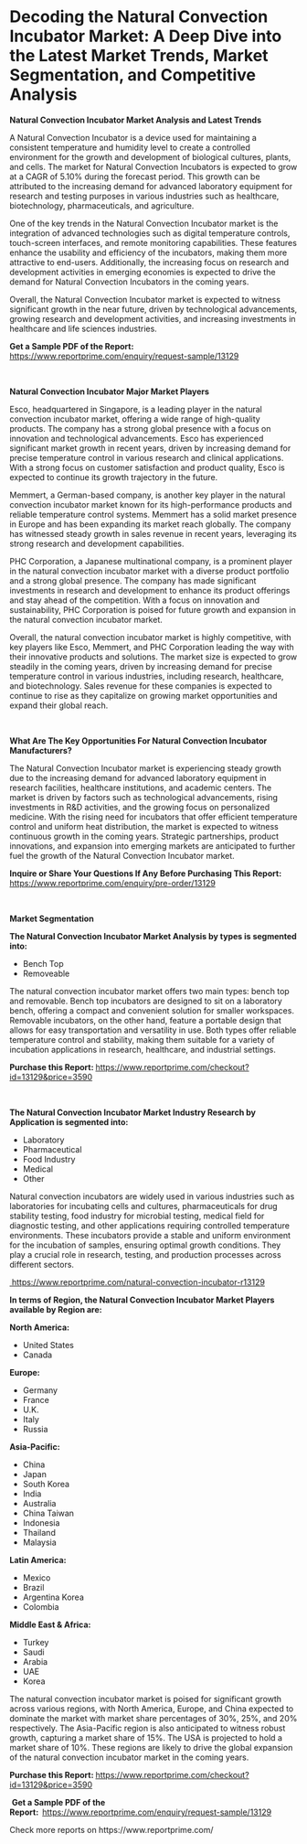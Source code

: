 <p><h1>Decoding the Natural Convection Incubator Market: A Deep Dive into the Latest Market Trends, Market Segmentation, and Competitive Analysis</h1></p><p><strong>Natural Convection Incubator Market Analysis and Latest Trends</strong></p>
<p><p>A Natural Convection Incubator is a device used for maintaining a consistent temperature and humidity level to create a controlled environment for the growth and development of biological cultures, plants, and cells. The market for Natural Convection Incubators is expected to grow at a CAGR of 5.10% during the forecast period. This growth can be attributed to the increasing demand for advanced laboratory equipment for research and testing purposes in various industries such as healthcare, biotechnology, pharmaceuticals, and agriculture.</p><p>One of the key trends in the Natural Convection Incubator market is the integration of advanced technologies such as digital temperature controls, touch-screen interfaces, and remote monitoring capabilities. These features enhance the usability and efficiency of the incubators, making them more attractive to end-users. Additionally, the increasing focus on research and development activities in emerging economies is expected to drive the demand for Natural Convection Incubators in the coming years.</p><p>Overall, the Natural Convection Incubator market is expected to witness significant growth in the near future, driven by technological advancements, growing research and development activities, and increasing investments in healthcare and life sciences industries.</p></p>
<p><strong>Get a Sample PDF of the Report:&nbsp;</strong> <a href="https://www.reportprime.com/enquiry/request-sample/13129">https://www.reportprime.com/enquiry/request-sample/13129</a></p>
<p>&nbsp;</p>
<p><strong>Natural Convection Incubator Major Market Players</strong></p>
<p><p>Esco, headquartered in Singapore, is a leading player in the natural convection incubator market, offering a wide range of high-quality products. The company has a strong global presence with a focus on innovation and technological advancements. Esco has experienced significant market growth in recent years, driven by increasing demand for precise temperature control in various research and clinical applications. With a strong focus on customer satisfaction and product quality, Esco is expected to continue its growth trajectory in the future.</p><p>Memmert, a German-based company, is another key player in the natural convection incubator market known for its high-performance products and reliable temperature control systems. Memmert has a solid market presence in Europe and has been expanding its market reach globally. The company has witnessed steady growth in sales revenue in recent years, leveraging its strong research and development capabilities.</p><p>PHC Corporation, a Japanese multinational company, is a prominent player in the natural convection incubator market with a diverse product portfolio and a strong global presence. The company has made significant investments in research and development to enhance its product offerings and stay ahead of the competition. With a focus on innovation and sustainability, PHC Corporation is poised for future growth and expansion in the natural convection incubator market.</p><p>Overall, the natural convection incubator market is highly competitive, with key players like Esco, Memmert, and PHC Corporation leading the way with their innovative products and solutions. The market size is expected to grow steadily in the coming years, driven by increasing demand for precise temperature control in various industries, including research, healthcare, and biotechnology. Sales revenue for these companies is expected to continue to rise as they capitalize on growing market opportunities and expand their global reach.</p></p>
<p>&nbsp;</p>
<p><strong>What Are The Key Opportunities For Natural Convection Incubator Manufacturers?</strong></p>
<p><p>The Natural Convection Incubator market is experiencing steady growth due to the increasing demand for advanced laboratory equipment in research facilities, healthcare institutions, and academic centers. The market is driven by factors such as technological advancements, rising investments in R&D activities, and the growing focus on personalized medicine. With the rising need for incubators that offer efficient temperature control and uniform heat distribution, the market is expected to witness continuous growth in the coming years. Strategic partnerships, product innovations, and expansion into emerging markets are anticipated to further fuel the growth of the Natural Convection Incubator market.</p></p>
<p><strong>Inquire or Share Your Questions If Any Before Purchasing This Report:</strong> <a href="https://www.reportprime.com/enquiry/pre-order/13129">https://www.reportprime.com/enquiry/pre-order/13129</a></p>
<p>&nbsp;</p>
<p><strong>Market Segmentation</strong></p>
<p><strong>The Natural Convection Incubator Market Analysis by types is segmented into:</strong></p>
<p><ul><li>Bench Top</li><li>Removeable</li></ul></p>
<p><p>The natural convection incubator market offers two main types: bench top and removable. Bench top incubators are designed to sit on a laboratory bench, offering a compact and convenient solution for smaller workspaces. Removable incubators, on the other hand, feature a portable design that allows for easy transportation and versatility in use. Both types offer reliable temperature control and stability, making them suitable for a variety of incubation applications in research, healthcare, and industrial settings.</p></p>
<p><strong>Purchase this Report:&nbsp;</strong><a href="https://www.reportprime.com/checkout?id=13129&price=3590">https://www.reportprime.com/checkout?id=13129&price=3590</a></p>
<p>&nbsp;</p>
<p><strong>The Natural Convection Incubator Market Industry Research by Application is segmented into:</strong></p>
<p><ul><li>Laboratory</li><li>Pharmaceutical</li><li>Food Industry</li><li>Medical</li><li>Other</li></ul></p>
<p><p>Natural convection incubators are widely used in various industries such as laboratories for incubating cells and cultures, pharmaceuticals for drug stability testing, food industry for microbial testing, medical field for diagnostic testing, and other applications requiring controlled temperature environments. These incubators provide a stable and uniform environment for the incubation of samples, ensuring optimal growth conditions. They play a crucial role in research, testing, and production processes across different sectors.</p></p>
<p><a href="https://www.reportprime.com/natural-convection-incubator-r13129">&nbsp;https://www.reportprime.com/natural-convection-incubator-r13129</a></p>
<p><strong>In terms of Region, the Natural Convection Incubator Market Players available by Region are:</strong></p>
<p>
    <p> <strong> North America: </strong>
        <ul>
            <li>United States</li>
            <li>Canada</li>
        </ul>
        </p> 
    <p> <strong> Europe: </strong>
        <ul>
            <li>Germany</li>
            <li>France</li>
            <li>U.K.</li>
            <li>Italy</li>
            <li>Russia</li>
        </ul>
        </p> 
    <p> <strong> Asia-Pacific: </strong>
        <ul>
            <li>China</li>
            <li>Japan</li>
            <li>South Korea</li>
            <li>India</li>
            <li>Australia</li>
            <li>China Taiwan</li>
            <li>Indonesia</li>
            <li>Thailand</li>
            <li>Malaysia</li>
        </ul>
        </p> 
    <p> <strong> Latin America: </strong>
        <ul>
            <li>Mexico</li>
            <li>Brazil</li>
            <li>Argentina Korea</li>
            <li>Colombia</li>
        </ul>
        </p> 
    <p> <strong> Middle East & Africa: </strong>
        <ul>
            <li>Turkey</li>
            <li>Saudi</li>
            <li>Arabia</li>
            <li>UAE</li>
            <li>Korea</li>
        </ul>
    </p>
    </p>
<p><p>The natural convection incubator market is poised for significant growth across various regions, with North America, Europe, and China expected to dominate the market with market share percentages of 30%, 25%, and 20% respectively. The Asia-Pacific region is also anticipated to witness robust growth, capturing a market share of 15%. The USA is projected to hold a market share of 10%. These regions are likely to drive the global expansion of the natural convection incubator market in the coming years.</p></p>
<p><strong>Purchase this Report: </strong><a href="https://www.reportprime.com/checkout?id=13129&price=3590">https://www.reportprime.com/checkout?id=13129&price=3590</a></p>
<p>&nbsp;<strong>Get a Sample PDF of the Report:&nbsp;&nbsp;</strong><a href="https://www.reportprime.com/enquiry/request-sample/13129">https://www.reportprime.com/enquiry/request-sample/13129</a></p>
<p><strong></strong></p>
<p>Check more reports on https://www.reportprime.com/</p>
